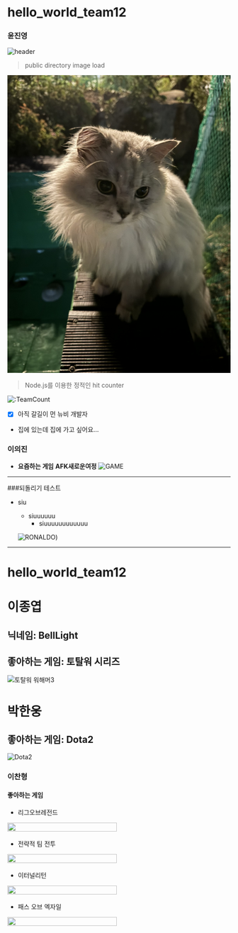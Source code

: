 # hello_world_team12

### 윤진영

![header](https://capsule-render.vercel.app/api?type=venom&color=auto&height=300&section=header&text=Jinyeong%20Yun&animation=fadeIn&fontSize=70&)

>public directory image load

![cat](/public/IMG_2153.JPEG)

> Node.js를 이용한 정적인 hit counter

![:TeamCount](https://grape-plain-editorial.glitch.me/@:TeamCount?theme=minecraft&scale=1.5&align=center&padding=7&pixelated=1&darkmode=auto)

- [x] 아직 갈길이 먼 뉴비 개발자
- 집에 있는데 집에 가고 싶어요...


### 이의진 
- **요즘하는 게임** __AFK새로운여정__
![GAME](https://afkjourney-kr.farlightgames.com/style/img/public/feature01.png)
-----------------------------------------
###되돌리기 테스트 

* siu
    - siuuuuuu
        + siuuuuuuuuuuuu

    ![RONALDO](https://afkjourney-kr.farlightgames.com/style/img/public/feature01.png))
-------------------------------------------

hello_world_team12
===================

# 이종엽
## 닉네임: BellLight
## 좋아하는 게임: 토탈워 시리즈
![토탈워 워해머3](https://i.namu.wiki/i/d78EXDXFGegU4FmSLRB8UViesyIKj5YhYsPXfbqtSPLs7vwVVP0-kDAO3T7Pbfvo6ZZocNstAf-bih06xofSVp1mfPhO7psdQXa0eOzitajvqAH9Pekms6TIhkVEI7VhQ8GndI5UPaYDAebALGRGaw.webp)

# 박한웅
## 좋아하는 게임: Dota2
![Dota2](http://www.gamevu.co.kr/news/photo/202103/19373_48928_125.jpg)


### 이찬형

#### 좋아하는 게임
- 리그오브레전드
<img src = "https://github.com/user-attachments/assets/421935e0-ba01-4638-b7d2-53b54af9a934" width="70%" height="70%">

- 전략적 팀 전투
<img src = "https://github.com/user-attachments/assets/b7498ce7-c195-4d96-b4f0-879562d272ef" width="70%" height="70%">

- 이터널리턴
<img src = "https://github.com/user-attachments/assets/e05c948c-2e83-4382-ae6f-1cbe569565d6" width="70%" height="70%">


- 패스 오브 엑자일
<img src = "https://github.com/user-attachments/assets/311972bd-41c5-4fa6-92a1-caa0606f712e" width="70%" height="70%">